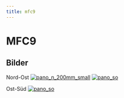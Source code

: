```yaml
---
title: mfc9
---
```


MFC9
====

Bilder
------

Nord-Ost
[![pano_n_200mm_small](/standorte/mfc9/pano_n_200mm_small.jpg)](/standorte/mfc9/pano_n_200mm_small.jpg)
[![pano_so](/standorte/mfc9/pano_n_125mm_small.jpg)](/standorte/mfc9/pano_n_125mm_small.jpg)

Ost-Süd
[![pano_so](/standorte/mfc9/pano_so.jpeg)](/standorte/mfc9/pano_so.jpeg)
